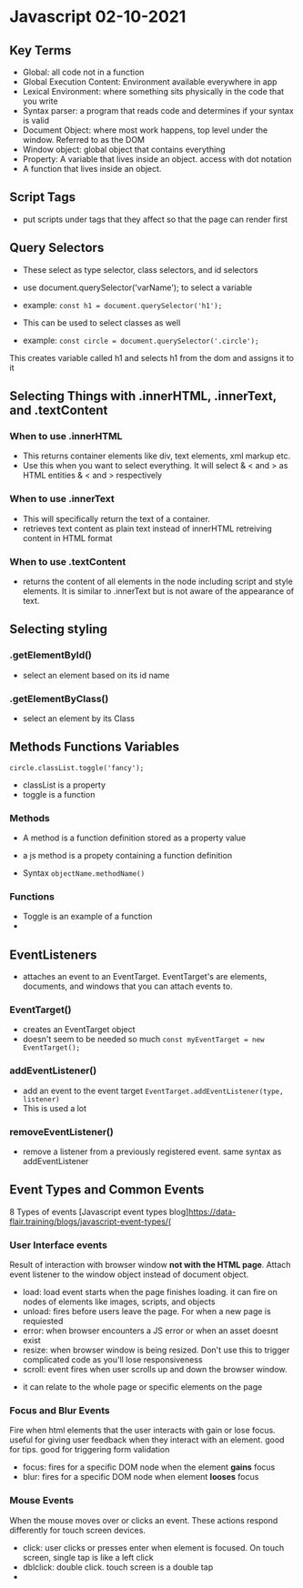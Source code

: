 # Javascript 02-10-2021

## Key Terms
* Global: all code not in a function
* Global Execution Content: Environment available everywhere in app
* Lexical Environment: where something sits physically in the code that you write
* Syntax parser: a program that reads code and determines if your syntax is valid
* Document Object: where most work happens, top level under the window. Referred to as the DOM
* Window object: global object that contains everything
* Property: A variable that lives inside an object. access with dot notation
* A function that lives inside an object.

## Script Tags
* put scripts under tags that they affect so that the page can render first

## Query Selectors
* These select as type selector, class selectors, and id selectors
* use document.querySelector('varName'); to select a variable
* example:
`const h1 = document.querySelector('h1');`

* This can be used to select classes as well
* example:
`const circle = document.querySelector('.circle');` 

This creates variable called h1 and selects h1 from the dom and assigns it to it

## Selecting Things with .innerHTML, .innerText, and .textContent
### When to use .innerHTML
* This returns container elements like div, text elements, xml markup etc.
* Use this when you want to select everything. It will select & < and > as HTML entities &amp; &lt; and &gt; respectively

### When to use .innerText
* This will specifically return the text of a container. 
* retrieves text content as plain text instead of innerHTML retreiving content in HTML format

### When to use .textContent
* returns the content of all elements in the node including script and style elements. It is similar to .innerText but is not aware of the appearance of text.

## Selecting styling

### .getElementById()
* select an element based on its id name

### .getElementByClass()
* select an element by its Class

## Methods Functions Variables
`circle.classList.toggle('fancy');`
* classList is a property
* toggle is a function

### Methods
* A method is a function definition stored as a property value
* a js method is a propety containing a function definition

* Syntax
`objectName.methodName()`

### Functions
* Toggle is an example of a function
* 

## EventListeners
* attaches an event to an EventTarget. EventTarget's are elements, documents, and windows that you can attach events to.

### EventTarget()
* creates an EventTarget object
* doesn't seem to be needed so much
`const myEventTarget = new EventTarget();`

### addEventListener()
* add an event to the event target
`EventTarget.addEventListener(type, listener)`
* This is used a lot

### removeEventListener()
* remove a listener from a previously registered event. same syntax as addEventListener

## Event Types and Common Events
8 Types of events
[Javascript event types blog]https://data-flair.training/blogs/javascript-event-types/(

### User Interface events
Result of interaction with browser window **not with the HTML page**. Attach event listener to the window object instead of document object.
* load: load event starts when the page finishes loading. it can fire on nodes of elements like images, scripts, and objects
* unload: fires before users leave the page. For when a new page is requiested
* error: when browser encounters a JS error or when an asset doesnt exist
* resize: when browser window is being resized. Don't use this to trigger complicated code as you'll lose responsiveness
* scroll: event fires when user scrolls up and down the browser window.
- it can relate to the whole page or specific elements on the page

### Focus and Blur Events
Fire when html elements that the user interacts with gain or lose focus. 
useful for giving user feedback when they interact with an element. good for tips. good for triggering form validation
* focus: fires for a specific DOM node when the element **gains** focus
* blur: fires for a specific DOM node when element **looses** focus

### Mouse Events
When the mouse moves over or clicks an event. These actions respond differently for touch screen devices.
* click: user clicks or presses enter when element is focused. On touch screen, single tap is like a left click
* dblclick: double click. touch screen is a double tap
* 

